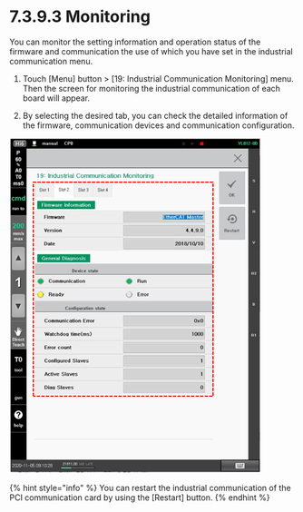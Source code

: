 # 7.3.9.3 Monitoring

You can monitor the setting information and operation status of the firmware and communication the use of which you have set in the industrial communication menu.

1.	Touch \[Menu\] button &gt; \[19: Industrial Communication Monitoring\] menu. Then the screen for monitoring the industrial communication of each board will appear.

2.	By selecting the desired tab, you can check the detailed information of the firmware, communication devices and communication configuration. 

![](../../../_assets/image_450.png)

{% hint style="info" %}
You can restart the industrial communication of the PCI communication card by using the \[Restart\] button.
{% endhint %}

